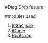 #Drag Drop feature

#modules used
1. [intractjs.io](intractjs.io)
2. [jQuery](jQuery.com)
3. [Bootstrap](bootstrap.com)